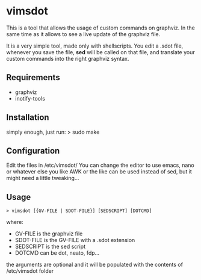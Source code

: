 # vimsdot
This is a tool that allows the usage of custom commands on graphviz. In the same time as it allows to see a live update of the graphviz file.

It is a very simple tool, made only with shellscripts.
You edit a .sdot file, whenever you save the file, **sed** will be called on that file, and translate your custom commands into the right graphviz syntax.


## Requirements
- graphviz 
- inotify-tools 

## Installation
simply enough, just run:
	> sudo make

## Configuration
Edit the files in /etc/vimsdot/
You can change the editor to use emacs, nano or whatever else you like
AWK or the like can be used instead of sed, but it might need a little tweaking...

## Usage 
	> vimsdot [{GV-FILE | SDOT-FILE}] [SEDSCRIPT] [DOTCMD]
where:
- GV-FILE is the graphviz file
- SDOT-FILE is the GV-FILE with a .sdot extension
- SEDSCRIPT is the sed script 
- DOTCMD can be dot, neato, fdp... 
	
the arguments are optional and it will be populated with the contents of /etc/vimsdot folder
		
	

	
	
